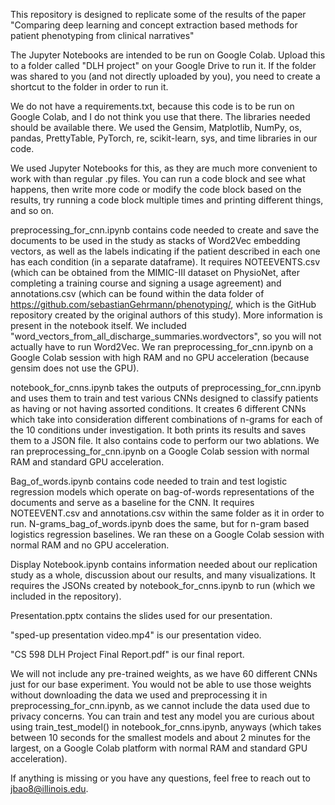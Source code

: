 This repository is designed to replicate some of the results of the paper
"Comparing deep learning and concept extraction based methods for patient
phenotyping from clinical narratives"

The Jupyter Notebooks are intended to be run on Google Colab. Upload this to a
folder called "DLH project" on your Google Drive to run it. If the folder
was shared to you (and not directly uploaded by you), you need to create a
shortcut to the folder in order to run it.

We do not have a requirements.txt, because this code is to be run on Google Colab,
and I do not think you use that there. The libraries needed should be available there.
We used the Gensim, Matplotlib, NumPy, os, pandas, PrettyTable, PyTorch, re,
scikit-learn, sys, and time libraries in our code. 

We used Jupyter Notebooks for this, as they are much more convenient to work with
than regular .py files. You can run a code block and see what happens,
then write more code or modify the code block based on the results,
try running a code block multiple times and printing different things,
and so on.

preprocessing_for_cnn.ipynb contains code needed to create and save the documents
to be used in the study as stacks of Word2Vec embedding vectors, as well as the labels
indicating if the patient described in each one has each condition (in a separate dataframe).
It requires NOTEEVENTS.csv (which can be obtained from the MIMIC-III dataset
on PhysioNet, after completing a training course and signing a usage agreement)
and annotations.csv (which can be found within the data folder of
https://github.com/sebastianGehrmann/phenotyping/, which is the GitHub repository
created by the original authors of this study).
More information is present in the notebook itself.
We included "word_vectors_from_all_discharge_summaries.wordvectors", so you will
not actually have to run Word2Vec.
We ran preprocessing_for_cnn.ipynb on a Google Colab session with high RAM and no GPU
acceleration (because gensim does not use the GPU).

notebook_for_cnns.ipynb takes the outputs of preprocessing_for_cnn.ipynb and
uses them to train and test various CNNs designed to classify patients as having
or not having assorted conditions.
It creates 6 different CNNs which take into consideration different combinations of
n-grams for each of the 10 conditions under investigation.
It both prints its results and saves them to a JSON file.
It also contains code to perform our two ablations.
We ran preprocessing_for_cnn.ipynb on a Google Colab session with normal RAM and standard GPU
acceleration.

Bag_of_words.ipynb contains code needed to train and test logistic regression
models which operate on bag-of-words representations of the documents and serve
as a baseline for the CNN. It requires NOTEEVENT.csv and annotations.csv within
the same folder as it in order to run. N-grams_bag_of_words.ipynb does the same,
but for n-gram based logistics regression baselines.
We ran these on a Google Colab session with normal RAM and no GPU
acceleration.

Display Notebook.ipynb contains information needed about our replication study as a whole,
discussion about our results, and many visualizations. It requires the JSONs created by
notebook_for_cnns.ipynb to run (which we included in the repository).

Presentation.pptx contains the slides used for our presentation.

"sped-up presentation video.mp4" is our presentation video.

"CS 598 DLH Project Final Report.pdf" is our final report. 

We will not include any pre-trained weights, as we have 60 different CNNs just for our
base experiment. You would not be able to use those weights without downloading the data
we used and preprocessing it in preprocessing_for_cnn.ipynb, as we cannot include the data
used due to privacy concerns. You can train and test any model you are curious about using
train_test_model() in notebook_for_cnns.ipynb, anyways (which takes between 10 seconds
for the smallest models and about 2 minutes for the largest, on a Google Colab platform
with normal RAM and standard GPU acceleration).

If anything is missing or you have any questions, feel free to reach out to
jbao8@illinois.edu.
